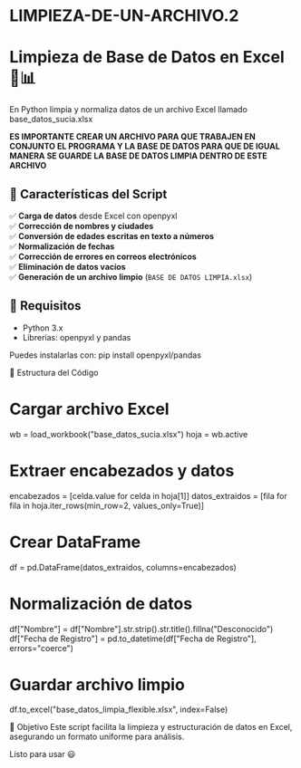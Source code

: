 # LIMPIEZA-DE-UN-ARCHIVO.2
# Limpieza de Base de Datos en Excel 🧹📊

En Python  limpia y normaliza datos de un archivo Excel llamado base_datos_sucia.xlsx

**ES IMPORTANTE CREAR UN ARCHIVO PARA QUE TRABAJEN EN CONJUNTO EL PROGRAMA Y LA BASE DE DATOS PARA QUE DE IGUAL MANERA SE GUARDE LA BASE DE DATOS LIMPIA DENTRO DE ESTE ARCHIVO**

## 📌 Características del Script

✅ **Carga de datos** desde Excel con openpyxl  
✅ **Corrección de nombres y ciudades**  
✅ **Conversión de edades escritas en texto a números**  
✅ **Normalización de fechas**  
✅ **Corrección de errores en correos electrónicos**  
✅ **Eliminación de datos vacíos**  
✅ **Generación de un archivo limpio** (`BASE DE DATOS LIMPIA.xlsx`)  

## 🚀 Requisitos
- Python 3.x  
- Librerías: openpyxl y pandas

Puedes instalarlas con:
pip install openpyxl/pandas

📂 Estructura del Código
# Cargar archivo Excel
wb = load_workbook("base_datos_sucia.xlsx")
hoja = wb.active

# Extraer encabezados y datos
encabezados = [celda.value for celda in hoja[1]]
datos_extraidos = [fila for fila in hoja.iter_rows(min_row=2, values_only=True)]

# Crear DataFrame
df = pd.DataFrame(datos_extraidos, columns=encabezados)

# Normalización de datos
df["Nombre"] = df["Nombre"].str.strip().str.title().fillna("Desconocido")
df["Fecha de Registro"] = pd.to_datetime(df["Fecha de Registro"], errors="coerce")

# Guardar archivo limpio
df.to_excel("base_datos_limpia_flexible.xlsx", index=False)

🎯 Objetivo
Este script facilita la limpieza y estructuración de datos en Excel, asegurando un formato uniforme para análisis.

Listo para usar 😃
